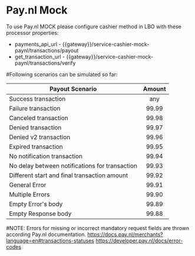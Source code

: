 # Pay.nl Mock
To use Pay.nl MOCK please configure cashier method in LBO with these processor properties:
- payments_api_url - {{gateway}}/service-cashier-mock-paynl/transactions/payout
- get_transaction_url - {{gateway}}/service-cashier-mock-paynl/transactions/verify

#Following scenarios can be simulated so far:

| Payout Scenario                                                   | Amount   |
| ----------------------------------------------------------------- |:--------:|
| Success transaction                                               | any      |
| Failure transaction                                               | 99.99    |
| Canceled transaction                                              | 99.98    |
| Denied transaction                                                | 99.97    |
| Denied v2 transaction                                             | 99.96    |
| Expired transaction                                               | 99.95    |
| No notification transaction                                       | 99.94    |
| No delay between notifications for transaction                    | 99.93    |
| Different start and final transaction amount                      | 99.92    |
| General Error                                                     | 99.91    |
| Multiple Errors                                                   | 99.90    |
| Empty Error's body                                                | 99.89    |
| Empty Response body                                               | 99.88    |

#NOTE: Errors for missing or incorrect mandatory request fields are thrown according Pay.nl documentation.
https://docs.pay.nl/merchants?language=en#transactions-statuses
https://developer.pay.nl/docs/error-codes